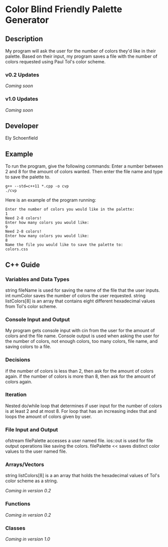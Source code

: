# Color Blind Friendly Palette Generator 

## Description
My program will ask the user for the number of colors they'd like in their palette. Based on their input, my program saves a file with the number of colors requested using Paul Tol's color scheme.

### v0.2 Updates

*Coming soon*

### v1.0 Updates

*Coming soon*


## Developer

Ely Schoenfield

## Example

To run the program, give the following commands:
Enter a number between 2 and 8 for the amount of colors wanted. 
Then enter the file name and type to save the palette to.
```
g++ --std=c++11 *.cpp -o cvp
./cvp
```

Here is an example of the program running:

```
Enter the number of colors you would like in the palette: 
1
Need 2-8 colors! 
Enter how many colors you would like: 
9
Need 2-8 colors! 
Enter how many colors you would like: 
8
Name the file you would like to save the palette to: 
colors.css
```

## C++ Guide

### Variables and Data Types
string fileName is used for saving the name of the file that the user inputs.
int numColor saves the number of colors the user requested.
string listColors[8] is an array that contains eight different hexadecimal values from Tol's color scheme.

### Console Input and Output
My program gets console input with cin from the user for the amount of colors and the file name.
Console output is used when asking the user for the number of colors, not enough colors, too many colors, file name, and saving colors to a file.

### Decisions
if the number of colors is less than 2, then ask for the amount of colors again.
if the number of colors is more than 8, then ask for the amount of colors again.

### Iteration
Nested do/while loop that determines if user input for the number of colors is at least 2 and at most 8.
For loop that has an increasing index that and loops the amount of colors given by user.
 
### File Input and Output
ofstream filePalette accesses a user named file.
ios::out is used for file output operations like saving the colors.
filePalette << saves distinct color values to the user named file. 

### Arrays/Vectors
string listColors[8] is a an array that holds the hexadecimal values of Tol's color scheme as a string.

*Coming in version 0.2*

### Functions

*Coming in version 0.2*

### Classes

*Coming in version 1.0*
